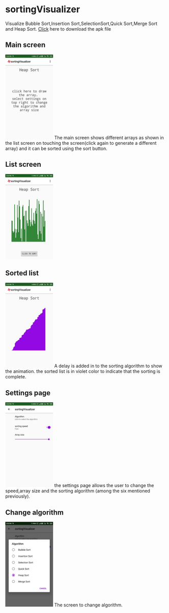 # sortingVisualizer
Visualize Bubble Sort,Insertion Sort,SelectionSort,Quick Sort,Merge Sort and Heap Sort. 
[Click](https://github.com/MansoorCM/sortingVisualizer/blob/master/sortingVisualizer.apk) here to download the apk file

## Main screen
<img src="main.jpg" width=150>
The main screen shows different arrays as shown in the list screen on touching the screen(click again to generate a different array) and it can be sorted using the sort button.

## List screen
<img src="list.jpg" width=150>


## Sorted list
<img src="sorted.jpg" width=150>
A delay is added in to the sorting algorithm to show the animation.
 the sorted list is in violet color to indicate that the sorting is complete. 

## Settings page
<img src="settings.jpg" width=150>
the settings page allows the user to change the speed,array size and the sorting algorithm 
(among the six mentioned previously).

## Change algorithm
<img src="algorithm.jpg" width=150>
The screen to change algorithm.
